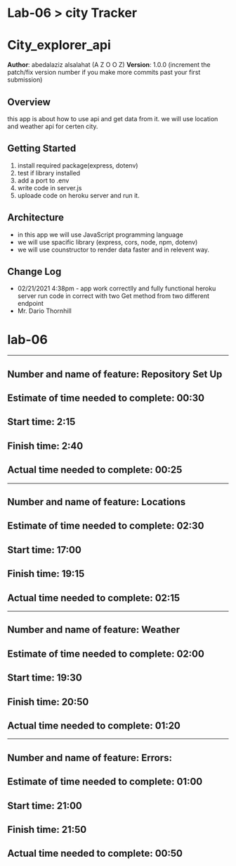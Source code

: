 # Lab-06 > city Tracker


# City_explorer_api

**Author**: abedalaziz alsalahat (A Z O O Z)
**Version**: 1.0.0 (increment the patch/fix version number if you make more commits past your first submission)

## Overview
this app is about how to use api and get data from it.
we will use location and weather api for certen city.

## Getting Started
1. install required package(express, dotenv)
2. test if library installed 
3. add a port to .env
4. write code in server.js 
5. uploade code on heroku server and run it.

## Architecture
<!-- Provide a detailed description of the application design. What technologies (languages, libraries, etc) you're using, and any other relevant design information. -->
- in this app we will use JavaScript programming language 
- we will use spacific library (express, cors, node, npm, dotenv)
- we will use counstructor to render data faster and in relevent  way.

## Change Log
<!-- Use this area to document the iterative changes made to your application as each feature is successfully implemented. Use time stamps. Here's an examples:

01-01-2001 4:59pm - Application now has a fully-functional express server, with a GET route for the location resource.

## Credits and Collaborations
<!-- Give credit (and a link) to other people or resources that helped you build this application. -->
- 02/21/2021 4:38pm - app work correctlly and fully functional heroku server run code in correct with two Get method from two different endpoint 
- Mr. Dario Thornhill 

# lab-06
************************************************************************************************
## Number and name of feature: Repository Set Up

## Estimate of time needed to complete: 00:30

## Start time: 2:15

## Finish time: 2:40

## Actual time needed to complete: 00:25

************************************************************************************************
## Number and name of feature: Locations

## Estimate of time needed to complete: 02:30

## Start time: 17:00

## Finish time: 19:15

## Actual time needed to complete: 02:15
************************************************************************************************
## Number and name of feature: Weather

## Estimate of time needed to complete: 02:00

## Start time: 19:30

## Finish time: 20:50

## Actual time needed to complete: 01:20

************************************************************************************************
## Number and name of feature: Errors:

## Estimate of time needed to complete: 01:00

## Start time: 21:00

## Finish time: 21:50

## Actual time needed to complete: 00:50